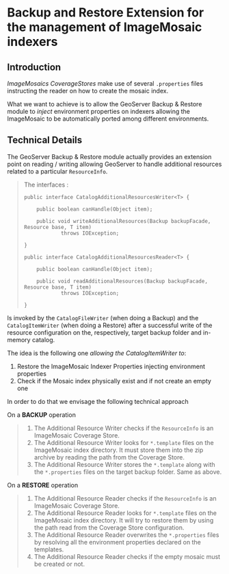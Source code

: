 # Backup and Restore Extension for the management of ImageMosaic indexers

## Introduction

*ImageMosaics CoverageStores* make use of several `.properties` files instructing the reader on how to create the mosaic index.

What we want to achieve is to allow the GeoServer Backup & Restore module to *inject* environment properties on indexers allowing the ImageMosaic to be automatically ported among different environments.

## Technical Details

The GeoServer Backup & Restore module actually provides an extension point on reading / writing allowing GeoServer to handle additional resources related to a particular `ResourceInfo`.

> The interfaces :
>
>     public interface CatalogAdditionalResourcesWriter<T> {
>
>         public boolean canHandle(Object item);
>
>         public void writeAdditionalResources(Backup backupFacade, Resource base, T item)
>                 throws IOException;
>
>     }
>
>     public interface CatalogAdditionalResourcesReader<T> {
>
>         public boolean canHandle(Object item);
>
>         public void readAdditionalResources(Backup backupFacade, Resource base, T item)
>                 throws IOException;
>
>     }

Is invoked by the `CatalogFileWriter` (when doing a Backup) and the `CatalogItemWriter` (when doing a Restore) after a successful write of the resource configuration on the, respectively, target backup folder and in-memory catalog.

The idea is the following one *allowing the CatalogItemWriter to*:

1.  Restore the ImageMosaic Indexer Properties injecting environment properties
2.  Check if the Mosaic index physically exist and if not create an empty one

In order to do that we envisage the following technical approach

On a **BACKUP** operation

> 1.  The Additional Resource Writer checks if the `ResourceInfo` is an ImageMosaic Coverage Store.
> 2.  The Additional Resource Writer looks for `*.template` files on the ImageMosaic index directory. It must store them into the zip archive by reading the path from the Coverage Store.
> 3.  The Additional Resource Writer stores the `*.template` along with the `*.properties` files on the target backup folder. Same as above.

On a **RESTORE** operation

> 1.  The Additional Resource Reader checks if the `ResourceInfo` is an ImageMosaic Coverage Store.
> 2.  The Additional Resource Reader looks for `*.template` files on the ImageMosaic index directory. It will try to restore them by using the path read from the Coverage Store configuration.
> 3.  The Additional Resource Reader overwrites the `*.properties` files by resolving all the environment properties declared on the templates.
> 4.  The Additional Resource Reader checks if the empty mosaic must be created or not.
